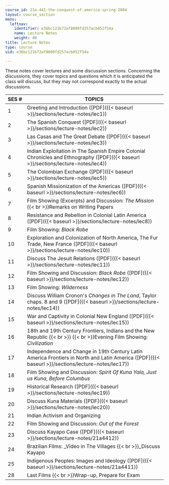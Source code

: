 ```yaml
---
course_id: 21a-441-the-conquest-of-america-spring-2004
layout: course_section
menu:
  leftnav:
    identifier: e36bc121b72af8089fd257acb852f54a
    name: Lecture Notes
    weight: 40
title: Lecture Notes
type: course
uid: e36bc121b72af8089fd257acb852f54a

---
```


These notes cover lectures and some discussion sections. Concerning the discussions, they cover topics and questions which it is anticipated the class will discuss, but they may not correspond exactly to the actual discussions.

| SES # | TOPICS |
| --- | --- |
| 1 | Greeting and Introduction ([PDF]({{< baseurl >}}/sections/lecture-notes/lec1)) |
| 2 | The Spanish Conquest ([PDF]({{< baseurl >}}/sections/lecture-notes/lec2)) |
| 3 | Las Casas and The Great Debate ([PDF]({{< baseurl >}}/sections/lecture-notes/lec3)) |
| 4 | Indian Exploitation in The Spanish Empire Colonial Chronicles and Ethnography ([PDF]({{< baseurl >}}/sections/lecture-notes/lec4)) |
| 5 | The Colombian Exchange ([PDF]({{< baseurl >}}/sections/lecture-notes/lec5)) |
| 6 | Spanish Missionization of the Americas ([PDF]({{< baseurl >}}/sections/lecture-notes/lec6)) |
| 7 | Film Showing (Excerpts) and Discussion: _The Mission_  {{< br >}}Remarks on Writing Papers |
| 8 | Resistance and Rebellion in Colonial Latin America ([PDF]({{< baseurl >}}/sections/lecture-notes/lec8)) |
| 9 | Film Showing: _Black Robe_ |
| 10 | Exploration and Colonization of North America, The Fur Trade, New France ([PDF]({{< baseurl >}}/sections/lecture-notes/lec10)) |
| 11 | Discuss The Jesuit Relations ([PDF]({{< baseurl >}}/sections/lecture-notes/lec11)) |
| 12 | Film Showing and Discussion: _Black Robe_ ([PDF]({{< baseurl >}}/sections/lecture-notes/lec12)) |
| 13 | Film Showing: _Wilderness_ |
| 14 | Discuss William Cronon's _Changes in The Land_, Taylor chaps. 8 and 9 ([PDF]({{< baseurl >}}/sections/lecture-notes/lec14)) |
| 15 | War and Captivity in Colonial New England ([PDF]({{< baseurl >}}/sections/lecture-notes/lec15)) |
| 16 | 18th and 19th Century Frontiers, Indians and the New Republic  {{< br >}}  {{< br >}}Evening Film Showing: _Civilization_ |
| 17 | Independence and Change in 19th Century Latin America Frontiers in North and Latin America ([PDF]({{< baseurl >}}/sections/lecture-notes/lec17)) |
| 18 | Film Showing and Discussion: _Spirit Of Kuna Yala,_ _Just us Kuna_, _Before Columbus_ |
| 19 | Historical Research ([PDF]({{< baseurl >}}/sections/lecture-notes/lec19)) |
| 20 | Discuss Kuna Materials ([PDF]({{< baseurl >}}/sections/lecture-notes/lec20)) |
| 21 | Indian Activism and Organizing |
| 22 | Film Showing and Discussion: _Out of the Forest_ |
| 23 | Discuss Kayapo Case ([PDF]({{< baseurl >}}/sections/lecture-notes/21a4412)) |
| 24 | Brazilian Films: _Video in The Villages  {{< br >}}_Discuss Kayapo |
| 25 | Indigenous Peoples: Images and Ideology ([PDF]({{< baseurl >}}/sections/lecture-notes/21a4411)) |
| 28 | Last Films  {{< br >}}Wrap-up, Prepare for Exam